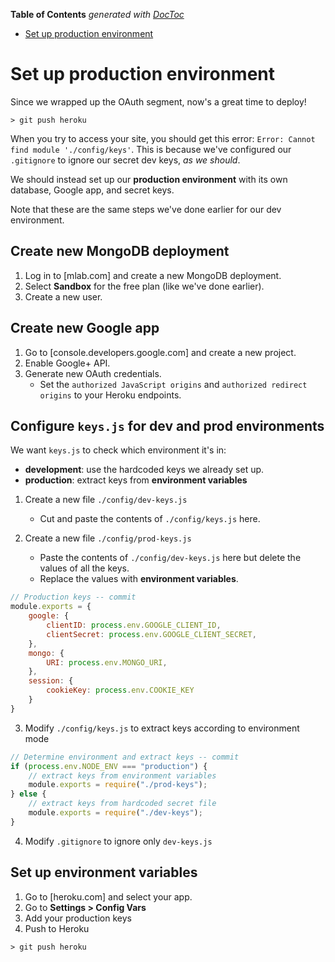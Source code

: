 <!-- START doctoc generated TOC please keep comment here to allow auto update -->
<!-- DON'T EDIT THIS SECTION, INSTEAD RE-RUN doctoc TO UPDATE -->
**Table of Contents**  *generated with [DocToc](https://github.com/thlorenz/doctoc)*

- [Set up production environment](#set-up-production-environment)

<!-- END doctoc generated TOC please keep comment here to allow auto update -->

# Set up production environment 
Since we wrapped up the OAuth segment, now's a great time to deploy! 

```
> git push heroku 
```

When you try to access your site, you should get this error: `Error: Cannot find module './config/keys'`. This is because we've configured our `.gitignore` to ignore our secret dev keys, *as we should*. 

We should instead set up our **production environment** with its own database, Google app, and secret keys. 

Note that these are the same steps we've done earlier for our dev environment.

## Create new MongoDB deployment 
1. Log in to [mlab.com] and create a new MongoDB deployment. 
2. Select **Sandbox** for the free plan (like we've done earlier). 
3. Create a new user.

## Create new Google app
1. Go to [console.developers.google.com] and create a new project.
2. Enable Google+ API.
3. Generate new OAuth credentials.
	- Set the `authorized JavaScript origins` and `authorized redirect origins` to your Heroku endpoints.

## Configure `keys.js` for dev and prod environments
We want `keys.js` to check which environment it's in: 
- **development**: use the hardcoded keys we already set up.
- **production**: extract keys from **environment variables**

1. Create a new file `./config/dev-keys.js`
	- Cut and paste the contents of `./config/keys.js` here.

2. Create a new file `./config/prod-keys.js`
	- Paste the contents of `./config/dev-keys.js` here but delete the values of all the keys.
	- Replace the values with **environment variables**.
```js 
// Production keys -- commit 
module.exports = {
	google: {
		clientID: process.env.GOOGLE_CLIENT_ID,
		clientSecret: process.env.GOOGLE_CLIENT_SECRET,		
	},
	mongo: {
		URI: process.env.MONGO_URI,
	},
	session: {
		cookieKey: process.env.COOKIE_KEY
	} 
}
```

3. Modify `./config/keys.js` to extract keys according to environment mode
```js 
// Determine environment and extract keys -- commit
if (process.env.NODE_ENV === "production") {
	// extract keys from environment variables
	module.exports = require("./prod-keys");
} else {
	// extract keys from hardcoded secret file
	module.exports = require("./dev-keys");
}
```

4. Modify `.gitignore` to ignore only `dev-keys.js`

## Set up environment variables
1. Go to [heroku.com] and select your app.
2. Go to **Settings > Config Vars**
3. Add your production keys
4. Push to Heroku 
```
> git push heroku 
```

